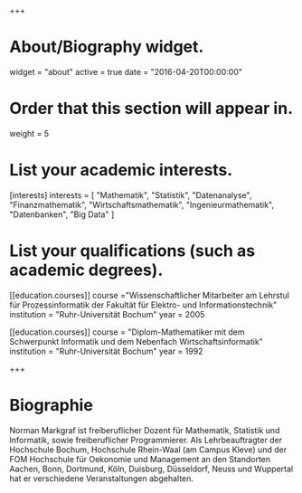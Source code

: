 +++
# About/Biography widget.
widget = "about"
active = true
date = "2016-04-20T00:00:00"

# Order that this section will appear in.
weight = 5

# List your academic interests.
[interests]
  interests = [
    "Mathematik",
    "Statistik",
    "Datenanalyse",
    "Finanzmathematik",
    "Wirtschaftsmathematik",
    "Ingenieurmathematik",
    "Datenbanken",
    "Big Data"
  ]

# List your qualifications (such as academic degrees).
[[education.courses]]
    course ="Wissenschaftlicher Mitarbeiter am Lehrstul für Prozessinformatik der Fakultät für Elektro- und Informationstechnik"
  institution = "Ruhr-Universität Bochum"
  year = 2005
    
[[education.courses]]
  course = "Diplom-Mathematiker mit dem Schwerpunkt Informatik und dem Nebenfach Wirtschaftsinformatik"
  institution = "Ruhr-Universität Bochum"
  year = 1992
 
+++

# Biographie

Norman Markgraf ist freiberuflicher Dozent für Mathematik, Statistik und Informatik, sowie freiberuflicher Programmierer. Als Lehrbeauftragter der Hochschule Bochum, Hochschule Rhein-Waal (am Campus Kleve) und der FOM Hochschule für Oekonomie und Management an den Standorten Aachen, Bonn, Dortmund, Köln, Duisburg, Düsseldorf, Neuss und Wuppertal hat er verschiedene Veranstaltungen abgehalten.